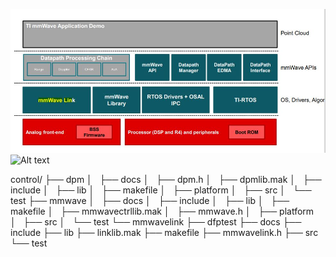 ![Alt text](architecture.jpg)
![Alt text](dpx.jpg)

control/
├── dpm
│   ├── docs
│   ├── dpm.h
│   ├── dpmlib.mak
│   ├── include
│   ├── lib
│   ├── makefile
│   ├── platform
│   ├── src
│   └── test
├── mmwave
│   ├── docs
│   ├── include
│   ├── lib
│   ├── makefile
│   ├── mmwavectrllib.mak
│   ├── mmwave.h
│   ├── platform
│   ├── src
│   └── test
└── mmwavelink
    ├── dfptest
    ├── docs
    ├── include
    ├── lib
    ├── linklib.mak
    ├── makefile
    ├── mmwavelink.h
    ├── src
    └── test

